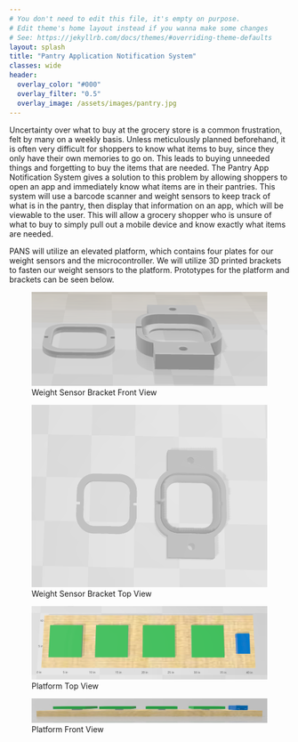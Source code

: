 ```yaml
---
# You don't need to edit this file, it's empty on purpose.
# Edit theme's home layout instead if you wanna make some changes
# See: https://jekyllrb.com/docs/themes/#overriding-theme-defaults
layout: splash
title: "Pantry Application Notification System"
classes: wide
header:
  overlay_color: "#000"
  overlay_filter: "0.5"
  overlay_image: /assets/images/pantry.jpg
---
```


Uncertainty over what to buy at the grocery store is a common frustration, felt by many on a weekly basis. Unless meticulously planned beforehand, it is often very difficult for shoppers to know what items to buy, since they only have their own memories to go on. This leads to buying unneeded things and forgetting to buy the items that are needed. The Pantry App Notification System gives a solution to this problem by allowing shoppers to open an app and immediately know what items are in their pantries. This system will use a barcode scanner and weight sensors to keep track of what is in the pantry, then display that information on an app, which will be viewable to the user. This will allow a grocery shopper who is unsure of what to buy to simply pull out a mobile device and know exactly what items are needed.


PANS will utilize an elevated platform, which contains four plates for our weight sensors and the microcontroller. We will utilize 3D printed brackets to fasten our weight sensors to the platform. Prototypes for the platform and brackets can be seen below.

<figure>
    <img src="/assets/images/sensor_front.PNG" class="center">
    <figcaption>Weight Sensor Bracket Front View</figcaption>
</figure>

<figure>
    <img src="/assets/images/sensor_top.PNG" class="center">
    <figcaption>Weight Sensor Bracket Top View</figcaption>
</figure>

<figure>
    <img src="/assets/images/top_View.PNG" class="center">
    <figcaption>Platform Top View</figcaption>
</figure>

<figure>
    <img src="/assets/images/front_view.PNG" class="center">
    <figcaption>Platform Front View</figcaption>
</figure>
